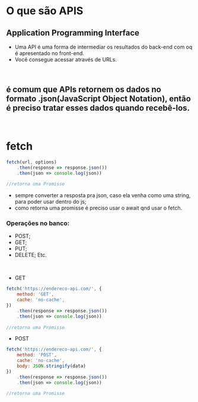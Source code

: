 # O que são APIS
## Application Programming Interface
- Uma API é uma forma de intermediar os resultados do back-end com oq é apresentado no front-end.
- Você consegue acessar através de URLs.

</br>

## é comum que APIs retornem os dados no formato .json(JavaScript Object Notation), então é preciso tratar esses dados quando recebê-los.

</br>

# fetch
~~~~javascript
fetch(url, options)
    .then(response => response.json())
    .then(json => console.log(json))
    
//retorna uma Promisse
~~~~

- sempre converter a resposta pra json, caso ela venha como uma string, para poder usar dentro do js;
- como retorna uma promisse é preciso usar o await qnd usar o fetch.

### Operações no banco:
- POST;
- GET;
- PUT;
- DELETE;
Etc.

</br>

- GET
~~~~javascript
fetch('https://endereco-api.com/', {
    method: 'GET',
    cache: 'no-cache',
})
    .then(response => response.json())
    .then(json => console.log(json))
    
//retorna uma Promisse
~~~~

- POST
~~~~javascript
fetch('https://endereco-api.com/', {
    method: 'POST',
    cache: 'no-cache',
    body: JSON.stringify(data)
})
    .then(response => response.json())
    .then(json => console.log(json))
    
//retorna uma Promisse
~~~~